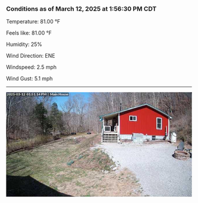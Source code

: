 ### Conditions as of March 12, 2025 at 1:56:30 PM CDT 

Temperature: 81.00 &deg;F

Feels like: 81.00 &deg;F

Humidity: 25%

Wind Direction: ENE

Windspeed: 2.5 mph

Wind Gust: 5.1 mph

---

<img src="./images/latest.jpeg"/>

